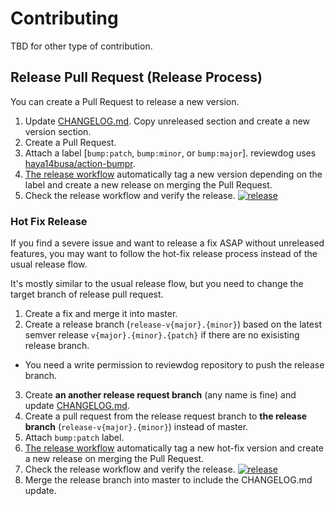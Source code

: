 # Contributing

TBD for other type of contribution.

## Release Pull Request (Release Process)
You can create a Pull Request to release a new version.

1. Update [CHANGELOG.md](../CHANGELOG.md). Copy unreleased section and create a new version section.
2. Create a Pull Request.
3. Attach a label [`bump:patch`, `bump:minor`, or `bump:major`]. reviewdog uses [haya14busa/action-bumpr](https://github.com/haya14busa/action-bumpr).
4. [The release workflow](./workflows/release.yml) automatically tag a
   new version depending on the label and create a new release on merging the
   Pull Request.
5. Check the release workflow and verify the release. [![release](https://github.com/reviewdog/reviewdog/workflows/release/badge.svg)](https://github.com/reviewdog/reviewdog/actions?query=workflow%3Arelease)

### Hot Fix Release

If you find a severe issue and want to release a fix ASAP without unreleased features,
you may want to follow the hot-fix release process instead of the usual release flow.

It's mostly similar to the usual release flow, but you need to change the target branch of release pull request.

1. Create a fix and merge it into master.
2. Create a release branch (`release-v{major}.{minor}`) based on the latest semver release `v{major}.{minor}.{patch}` if there are no exisisting release branch.
  - You need a write permission to reviewdog repository to push the release branch.
3. Create **an another release request branch** (any name is fine) and update [CHANGELOG.md](../CHANGELOG.md).
4. Create a pull request from the release request branch to **the release branch** (`release-v{major}.{minor}`) instead of master.
5. Attach `bump:patch` label.
6. [The release workflow](./workflows/release.yml) automatically tag a
   new hot-fix version and create a new release on merging the Pull Request.
7. Check the release workflow and verify the release. [![release](https://github.com/reviewdog/reviewdog/workflows/release/badge.svg)](https://github.com/reviewdog/reviewdog/actions?query=workflow%3Arelease)
8. Merge the release branch into master to include the CHANGELOG.md update.
